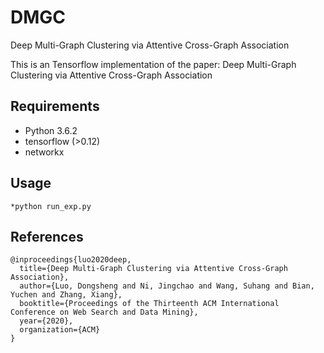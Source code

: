 # DMGC
Deep Multi-Graph Clustering via Attentive Cross-Graph Association

This is an Tensorflow implementation of the paper: Deep Multi-Graph Clustering via Attentive Cross-Graph Association

## Requirements

  * Python 3.6.2
  * tensorflow (>0.12)
  * networkx

## Usage
	*python run_exp.py


## References
```
@inproceedings{luo2020deep,
  title={Deep Multi-Graph Clustering via Attentive Cross-Graph Association},
  author={Luo, Dongsheng and Ni, Jingchao and Wang, Suhang and Bian, Yuchen and Zhang, Xiang},
  booktitle={Proceedings of the Thirteenth ACM International Conference on Web Search and Data Mining},
  year={2020},
  organization={ACM}
}
```




